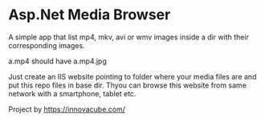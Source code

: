 # Asp.Net Media Browser
A simple app that list mp4, mkv, avi or wmv images inside a dir with their corresponding images.

a.mp4 should have a.mp4.jpg

Just create an IIS website pointing to folder where your media files are and put this repo files in base dir. Thyou can browse this website from same network with a smartphone, tablet etc.

Project by https://innovacube.com/
